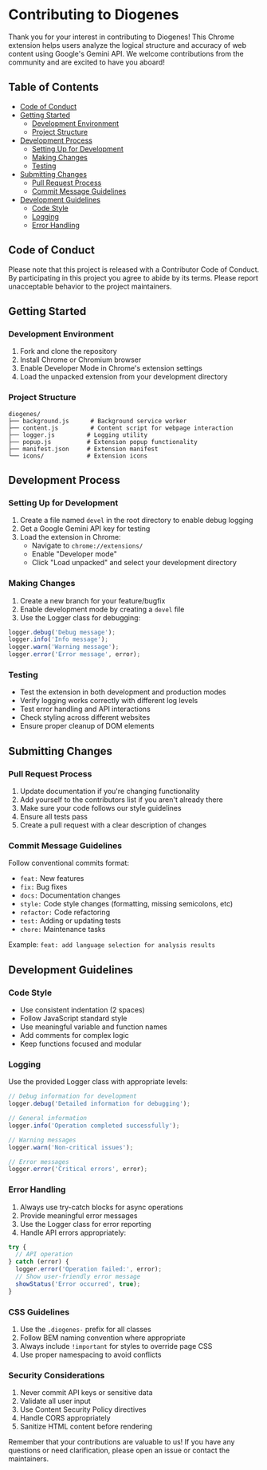 # Contributing to Diogenes

Thank you for your interest in contributing to Diogenes! This Chrome extension helps users analyze the logical structure and accuracy of web content using Google's Gemini API. We welcome contributions from the community and are excited to have you aboard!

## Table of Contents

- [Code of Conduct](#code-of-conduct)
- [Getting Started](#getting-started)
  - [Development Environment](#development-environment)
  - [Project Structure](#project-structure)
- [Development Process](#development-process)
  - [Setting Up for Development](#setting-up-for-development)
  - [Making Changes](#making-changes)
  - [Testing](#testing)
- [Submitting Changes](#submitting-changes)
  - [Pull Request Process](#pull-request-process)
  - [Commit Message Guidelines](#commit-message-guidelines)
- [Development Guidelines](#development-guidelines)
  - [Code Style](#code-style)
  - [Logging](#logging)
  - [Error Handling](#error-handling)

## Code of Conduct

Please note that this project is released with a Contributor Code of Conduct. By participating in this project you agree to abide by its terms. Please report unacceptable behavior to the project maintainers.

## Getting Started

### Development Environment

1. Fork and clone the repository
2. Install Chrome or Chromium browser
3. Enable Developer Mode in Chrome's extension settings
4. Load the unpacked extension from your development directory

### Project Structure

```
diogenes/
├── background.js      # Background service worker
├── content.js         # Content script for webpage interaction
├── logger.js         # Logging utility
├── popup.js          # Extension popup functionality
├── manifest.json     # Extension manifest
└── icons/            # Extension icons
```

## Development Process

### Setting Up for Development

1. Create a file named `devel` in the root directory to enable debug logging
2. Get a Google Gemini API key for testing
3. Load the extension in Chrome:
   - Navigate to `chrome://extensions/`
   - Enable "Developer mode"
   - Click "Load unpacked" and select your development directory

### Making Changes

1. Create a new branch for your feature/bugfix
2. Enable development mode by creating a `devel` file
3. Use the Logger class for debugging:
```javascript
logger.debug('Debug message');
logger.info('Info message');
logger.warn('Warning message');
logger.error('Error message', error);
```

### Testing

- Test the extension in both development and production modes
- Verify logging works correctly with different log levels
- Test error handling and API interactions
- Check styling across different websites
- Ensure proper cleanup of DOM elements

## Submitting Changes

### Pull Request Process

1. Update documentation if you're changing functionality
2. Add yourself to the contributors list if you aren't already there
3. Make sure your code follows our style guidelines
4. Ensure all tests pass
5. Create a pull request with a clear description of changes

### Commit Message Guidelines

Follow conventional commits format:

- `feat:` New features
- `fix:` Bug fixes
- `docs:` Documentation changes
- `style:` Code style changes (formatting, missing semicolons, etc)
- `refactor:` Code refactoring
- `test:` Adding or updating tests
- `chore:` Maintenance tasks

Example: `feat: add language selection for analysis results`

## Development Guidelines

### Code Style

- Use consistent indentation (2 spaces)
- Follow JavaScript standard style
- Use meaningful variable and function names
- Add comments for complex logic
- Keep functions focused and modular

### Logging

Use the provided Logger class with appropriate levels:

```javascript
// Debug information for development
logger.debug('Detailed information for debugging');

// General information
logger.info('Operation completed successfully');

// Warning messages
logger.warn('Non-critical issues');

// Error messages
logger.error('Critical errors', error);
```

### Error Handling

1. Always use try-catch blocks for async operations
2. Provide meaningful error messages
3. Use the Logger class for error reporting
4. Handle API errors appropriately:

```javascript
try {
  // API operation
} catch (error) {
  logger.error('Operation failed:', error);
  // Show user-friendly error message
  showStatus('Error occurred', true);
}
```

### CSS Guidelines

1. Use the `.diogenes-` prefix for all classes
2. Follow BEM naming convention where appropriate
3. Always include `!important` for styles to override page CSS
4. Use proper namespacing to avoid conflicts

### Security Considerations

1. Never commit API keys or sensitive data
2. Validate all user input
3. Use Content Security Policy directives
4. Handle CORS appropriately
5. Sanitize HTML content before rendering

Remember that your contributions are valuable to us! If you have any questions or need clarification, please open an issue or contact the maintainers.
